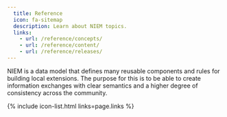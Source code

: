 ```yaml
---
  title: Reference
  icon: fa-sitemap
  description: Learn about NIEM topics.
  links:
    - url: /reference/concepts/
    - url: /reference/content/
    - url: /reference/releases/
---
```


NIEM is a data model that defines many reusable components and rules for building local extensions.  The purpose for this is to be able to create information exchanges with clear semantics and a higher degree of consistency across the community.

{% include icon-list.html links=page.links %}
